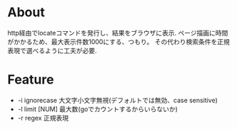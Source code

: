 # About
http経由でlocateコマンドを発行し、結果をブラウザに表示.
ページ描画に時間がかかるため、最大表示件数1000にする、つもり。
その代わり検索条件を正規表現で選べるように工夫が必要.


# Feature

* -i ignorecase 大文字小文字無視(デフォルトでは無効、case sensitive)
* -l limit [NUM] 最大数(goでカウントするからいらないか)
* -r regex 正規表現

